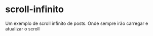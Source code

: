 # scroll-infinito
Um exemplo de scroll infinito de posts. Onde sempre irão carregar e atualizar o scroll
